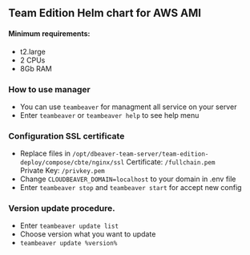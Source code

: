 ## Team Edition Helm chart for AWS AMI

#### Minimum requirements:

* t2.large
* 2 CPUs
* 8Gb RAM


### How to use manager

- You can use `teambeaver` for managment all service on your server
- Enter `teambeaver` or `teambeaver help` to see help menu


### Configuration SSL certificate

- Replace files in `/opt/dbeaver-team-server/team-edition-deploy/compose/cbte/nginx/ssl`
  Certificate: `/fullchain.pem`  
  Private Key: `/privkey.pem`
- Change `CLOUDBEAVER_DOMAIN=localhost` to your domain in .env file
- Enter `teambeaver stop` and `teambeaver start` for accept new config


### Version update procedure.

- Enter `teambeaver update list`
- Choose version what you want to update
- `teambeaver update %version%`